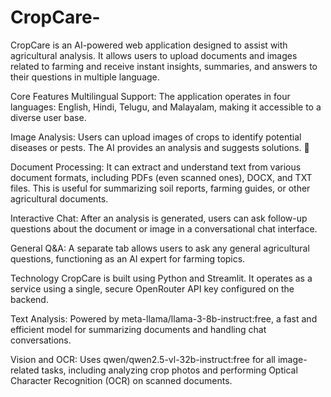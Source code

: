 # CropCare-
CropCare is an AI-powered web application designed to assist with agricultural analysis. It allows users to upload documents and images related to farming and receive instant insights, summaries, and answers to their questions in multiple language.

Core Features
Multilingual Support: The application operates in four languages: English, Hindi, Telugu, and Malayalam, making it accessible to a diverse user base.

Image Analysis: Users can upload images of crops to identify potential diseases or pests. The AI provides an analysis and suggests solutions. 📸

Document Processing: It can extract and understand text from various document formats, including PDFs (even scanned ones), DOCX, and TXT files. This is useful for summarizing soil reports, farming guides, or other agricultural documents.

Interactive Chat: After an analysis is generated, users can ask follow-up questions about the document or image in a conversational chat interface.

General Q&A: A separate tab allows users to ask any general agricultural questions, functioning as an AI expert for farming topics.

Technology
CropCare is built using Python and Streamlit. It operates as a service using a single, secure OpenRouter API key configured on the backend.

Text Analysis: Powered by meta-llama/llama-3-8b-instruct:free, a fast and efficient model for summarizing documents and handling chat conversations.

Vision and OCR: Uses qwen/qwen2.5-vl-32b-instruct:free for all image-related tasks, including analyzing crop photos and performing Optical Character Recognition (OCR) on scanned documents.

